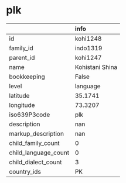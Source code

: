 # plk
|                      | info            |
|:---------------------|:----------------|
| id                   | kohi1248        |
| family_id            | indo1319        |
| parent_id            | kohi1247        |
| name                 | Kohistani Shina |
| bookkeeping          | False           |
| level                | language        |
| latitude             | 35.1741         |
| longitude            | 73.3207         |
| iso639P3code         | plk             |
| description          | nan             |
| markup_description   | nan             |
| child_family_count   | 0               |
| child_language_count | 0               |
| child_dialect_count  | 3               |
| country_ids          | PK              |